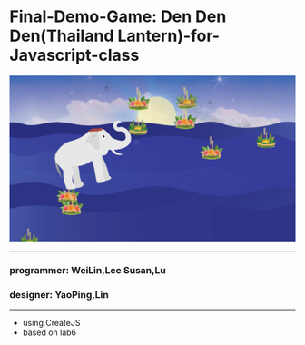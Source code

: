 # Final-Demo-Game: Den Den Den(Thailand Lantern)-for-Javascript-class

![demoPic](https://github.com/SusanLulu/Javascript-final-demo-ThailandLantern/raw/master/demoPic.png)

-----------------
### programmer: WeiLin,Lee   Susan,Lu 
### designer: YaoPing,Lin

----------------
- using CreateJS
- based on lab6 












